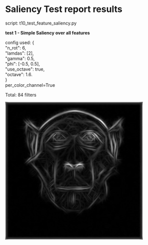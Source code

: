 # Saliency Test report results

script: t10_test_feature_saliency.py


**test 1 - Simple Saliency over all features**

config used: {  
  "n_rot": 6,  
  "lamdas": [2],  
  "gamma": 0.5,  
  "phi": [-0.5, 0.5],  
  "use_octave": true,  
  "octave": 1.6.  
}  
per_color_channel=True 

Total: 84 filters

<img src='../../img/saliency_test1.jpeg' height="440">
